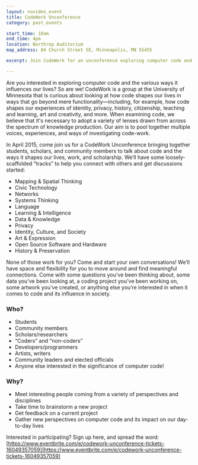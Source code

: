 ```yaml
---
layout: novideo_event
title: CodeWork Unconference
category: past_events

start_time: 10am
end_time: 4pm
location: Northrop Auditorium
map_address: 84 Church Street SE, Minneapolis, MN 55455

excerpt: Join CodeWork for an unconference exploring computer code and the various ways it influences our lives

---
```


Are you interested in exploring computer code and the various ways it influences our lives?  So are we!  CodeWork is a group at the University of Minnesota that is curious about looking at how code shapes our lives in ways that go beyond mere functionality—including, for example, how code shapes our experiences of identity, privacy, history, citizenship, teaching and learning, art and creativity, and more. When examining code, we believe that it's necessary to adopt a variety of lenses drawn from across the spectrum of knowledge production. Our aim is to pool together multiple voices, experiences, and ways of investigating code-work.

In April 2015, come join us for a CodeWork Unconference bringing together students, scholars, and community members to talk about code and the ways it shapes our lives, work, and scholarship.  We’ll have some loosely-scaffolded “tracks” to help you connect with others and get discussions started:

* Mapping & Spatial Thinking
* Civic Technology
* Networks
* Systems Thinking
* Language
* Learning & Intelligence
* Data & Knowledge
* Privacy
* Identity, Culture, and Society
* Art & Expression
* Open Source Software and Hardware
* History & Preservation

None of those work for you?  Come and start your own conversations!  We’ll have space and flexibility for you to move around and find meaningful connections.  Come with some questions you’ve been thinking about, some data you’ve been looking at, a coding project you’ve been working on, some artwork you’ve created, or anything else you’re interested in when it comes to code and its influence in society.

### Who?
* Students
* Community members
* Scholars/researchers
* “Coders” and “non-coders”
* Developers/programmers
* Artists, writers
* Community leaders and elected officials
* Anyone else interested in the significance of computer code!

### Why?
* Meet interesting people coming from a variety of perspectives and disciplines
* Take time to brainstorm a new project
* Get feedback on a current project
* Gather new perspectives on computer code and its impact on our day-to-day lives

Interested in participating?  Sign up here, and spread the word: [https://www.eventbrite.com/e/codework-unconference-tickets-16049357059](https://www.eventbrite.com/e/codework-unconference-tickets-16049357059)
